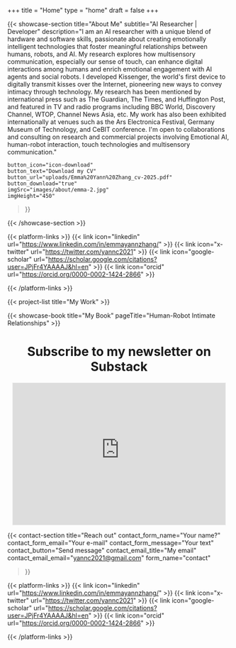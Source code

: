 +++
title =  "Home"
type = "home"
draft = false
+++

{{< showcase-section
    title="About Me"
    subtitle="AI Researcher | Developer"
    description="I am an AI researcher with a unique blend of hardware and software skills, passionate about creating emotionally intelligent technologies that foster meaningful relationships between humans, robots, and AI. My research explores how multisensory communication, especially our sense of touch, can enhance digital interactions among humans and enrich emotional engagement with AI agents and social robots. I developed Kissenger, the world's first device to digitally transmit kisses over the Internet, pioneering new ways to convey intimacy through technology. My research has been mentioned by international press such as The Guardian, The Times, and Huffington Post, and featured in TV and radio programs including BBC World, Discovery Channel, WTOP, Channel News Asia, etc. My work has also been exhibited internationally at venues such as the Ars Electronica Festival, Germany Museum of Technology, and CeBIT conference. I'm open to collaborations and consulting on research and commercial projects involving Emotional AI, human-robot interaction, touch technologies and multisensory communication."

    button_icon="icon-download"
    button_text="Download my CV"
    button_url="uploads/Emma%20Yann%20Zhang_cv-2025.pdf"
    button_download="true"
    imgSrc="images/about/emma-2.jpg"
    imgHeight="450"
 >}}

{{< /showcase-section >}} 

 {{< platform-links >}}
    {{< link icon="linkedin" url="https://www.linkedin.com/in/emmayannzhang/" >}}
    {{< link icon="x-twitter" url="https://twitter.com/yannc2021" >}}
    {{< link icon="google-scholar" url="https://scholar.google.com/citations?user=JPjFr4YAAAAJ&hl=en" >}}
    {{< link icon="orcid" url="https://orcid.org/0000-0002-1424-2866" >}}

{{< /platform-links >}}

{{< project-list
    title="My Work" >}} 

{{< showcase-book title="My Book" pageTitle="Human-Robot Intimate Relationships" >}}

<div style="text-align: center;">
    <h1>Subscribe to my newsletter on Substack</h1>
    <iframe src="https://rejectandpublish.substack.com/embed" width="480" height="320" style="border:1px solid #EEE; background:white;" frameborder="0" scrolling="no"></iframe>
</div>

{{< contact-section
    title="Reach out" 
    contact_form_name="Your name?"
    contact_form_email="Your e-mail"
    contact_form_message="Your text"
    contact_button="Send message"
    contact_email_title="My email"
    contact_email_email="yannc2021@gmail.com"
    form_name="contact"
>}}


 {{< platform-links >}}
    {{< link icon="linkedin" url="https://www.linkedin.com/in/emmayannzhang/" >}}
    {{< link icon="x-twitter" url="https://twitter.com/yannc2021" >}}
    {{< link icon="google-scholar" url="https://scholar.google.com/citations?user=JPjFr4YAAAAJ&hl=en" >}}
    {{< link icon="orcid" url="https://orcid.org/0000-0002-1424-2866" >}}

{{< /platform-links >}}

